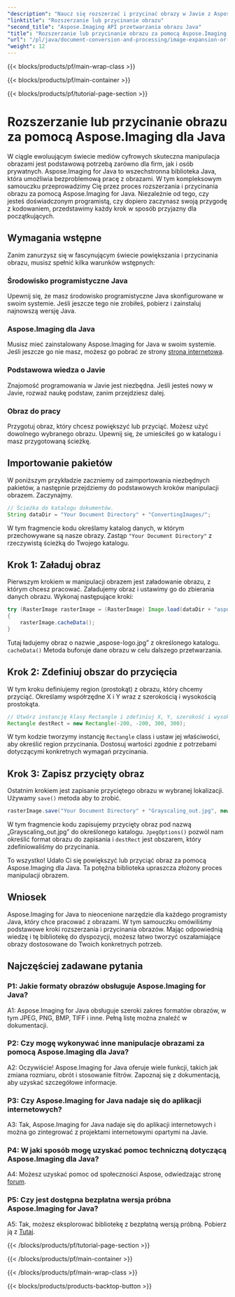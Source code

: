 ```yaml
---
"description": "Naucz się rozszerzać i przycinać obrazy w Javie z Aspose.Imaging. Samouczek krok po kroku dla programistów. Udoskonal swoje umiejętności manipulacji obrazami."
"linktitle": "Rozszerzanie lub przycinanie obrazu"
"second_title": "Aspose.Imaging API przetwarzania obrazu Java"
"title": "Rozszerzanie lub przycinanie obrazu za pomocą Aspose.Imaging dla Java"
"url": "/pl/java/document-conversion-and-processing/image-expansion-or-cropping/"
"weight": 12
---
```


{{< blocks/products/pf/main-wrap-class >}}

{{< blocks/products/pf/main-container >}}

{{< blocks/products/pf/tutorial-page-section >}}

# Rozszerzanie lub przycinanie obrazu za pomocą Aspose.Imaging dla Java

W ciągle ewoluującym świecie mediów cyfrowych skuteczna manipulacja obrazami jest podstawową potrzebą zarówno dla firm, jak i osób prywatnych. Aspose.Imaging for Java to wszechstronna biblioteka Java, która umożliwia bezproblemową pracę z obrazami. W tym kompleksowym samouczku przeprowadzimy Cię przez proces rozszerzania i przycinania obrazu za pomocą Aspose.Imaging for Java. Niezależnie od tego, czy jesteś doświadczonym programistą, czy dopiero zaczynasz swoją przygodę z kodowaniem, przedstawimy każdy krok w sposób przyjazny dla początkujących.

## Wymagania wstępne

Zanim zanurzysz się w fascynującym świecie powiększania i przycinania obrazu, musisz spełnić kilka warunków wstępnych:

### Środowisko programistyczne Java

Upewnij się, że masz środowisko programistyczne Java skonfigurowane w swoim systemie. Jeśli jeszcze tego nie zrobiłeś, pobierz i zainstaluj najnowszą wersję Java.

### Aspose.Imaging dla Java

Musisz mieć zainstalowany Aspose.Imaging for Java w swoim systemie. Jeśli jeszcze go nie masz, możesz go pobrać ze strony [strona internetowa](https://releases.aspose.com/imaging/java/).

### Podstawowa wiedza o Javie

Znajomość programowania w Javie jest niezbędna. Jeśli jesteś nowy w Javie, rozważ naukę podstaw, zanim przejdziesz dalej.

### Obraz do pracy

Przygotuj obraz, który chcesz powiększyć lub przyciąć. Możesz użyć dowolnego wybranego obrazu. Upewnij się, że umieściłeś go w katalogu i masz przygotowaną ścieżkę.

## Importowanie pakietów

W poniższym przykładzie zaczniemy od zaimportowania niezbędnych pakietów, a następnie przejdziemy do podstawowych kroków manipulacji obrazem. Zaczynajmy.

```java
// Ścieżka do katalogu dokumentów.
String dataDir = "Your Document Directory" + "ConvertingImages/";
```

W tym fragmencie kodu określamy katalog danych, w którym przechowywane są nasze obrazy. Zastąp `"Your Document Directory"` z rzeczywistą ścieżką do Twojego katalogu.

## Krok 1: Załaduj obraz

Pierwszym krokiem w manipulacji obrazem jest załadowanie obrazu, z którym chcesz pracować. Załadujemy obraz i ustawimy go do zbierania danych obrazu. Wykonaj następujące kroki:

```java
try (RasterImage rasterImage = (RasterImage) Image.load(dataDir + "aspose-logo.jpg"))
{
    rasterImage.cacheData();
}
```

Tutaj ładujemy obraz o nazwie „aspose-logo.jpg” z określonego katalogu. `cacheData()` Metoda buforuje dane obrazu w celu dalszego przetwarzania.

## Krok 2: Zdefiniuj obszar do przycięcia

W tym kroku definiujemy region (prostokąt) z obrazu, który chcemy przyciąć. Określamy współrzędne X i Y wraz z szerokością i wysokością prostokąta.

```java
// Utwórz instancję klasy Rectangle i zdefiniuj X, Y, szerokość i wysokość prostokąta
Rectangle destRect = new Rectangle(-200, -200, 300, 300);
```

W tym kodzie tworzymy instancję `Rectangle` class i ustaw jej właściwości, aby określić region przycinania. Dostosuj wartości zgodnie z potrzebami dotyczącymi konkretnych wymagań przycinania.

## Krok 3: Zapisz przycięty obraz

Ostatnim krokiem jest zapisanie przyciętego obrazu w wybranej lokalizacji. Używamy `save()` metoda aby to zrobić. 

```java
rasterImage.save("Your Document Directory" + "Grayscaling_out.jpg", new JpegOptions(), destRect);
```

W tym fragmencie kodu zapisujemy przycięty obraz pod nazwą „Grayscaling_out.jpg” do określonego katalogu. `JpegOptions()` pozwól nam określić format obrazu do zapisania i `destRect` jest obszarem, który zdefiniowaliśmy do przycinania.

To wszystko! Udało Ci się powiększyć lub przyciąć obraz za pomocą Aspose.Imaging dla Java. Ta potężna biblioteka upraszcza złożony proces manipulacji obrazem.

## Wniosek

Aspose.Imaging for Java to nieocenione narzędzie dla każdego programisty Java, który chce pracować z obrazami. W tym samouczku omówiliśmy podstawowe kroki rozszerzania i przycinania obrazów. Mając odpowiednią wiedzę i tę bibliotekę do dyspozycji, możesz łatwo tworzyć oszałamiające obrazy dostosowane do Twoich konkretnych potrzeb.

## Najczęściej zadawane pytania

### P1: Jakie formaty obrazów obsługuje Aspose.Imaging for Java?
   
A1: Aspose.Imaging for Java obsługuje szeroki zakres formatów obrazów, w tym JPEG, PNG, BMP, TIFF i inne. Pełną listę można znaleźć w dokumentacji.

### P2: Czy mogę wykonywać inne manipulacje obrazami za pomocą Aspose.Imaging dla Java?

A2: Oczywiście! Aspose.Imaging for Java oferuje wiele funkcji, takich jak zmiana rozmiaru, obrót i stosowanie filtrów. Zapoznaj się z dokumentacją, aby uzyskać szczegółowe informacje.

### P3: Czy Aspose.Imaging for Java nadaje się do aplikacji internetowych?

A3: Tak, Aspose.Imaging for Java nadaje się do aplikacji internetowych i można go zintegrować z projektami internetowymi opartymi na Javie.

### P4: W jaki sposób mogę uzyskać pomoc techniczną dotyczącą Aspose.Imaging dla Java?

A4: Możesz uzyskać pomoc od społeczności Aspose, odwiedzając stronę [forum](https://forum.aspose.com/).

### P5: Czy jest dostępna bezpłatna wersja próbna Aspose.Imaging for Java?

A5: Tak, możesz eksplorować bibliotekę z bezpłatną wersją próbną. Pobierz ją z [Tutaj](https://releases.aspose.com/).

{{< /blocks/products/pf/tutorial-page-section >}}

{{< /blocks/products/pf/main-container >}}

{{< /blocks/products/pf/main-wrap-class >}}

{{< blocks/products/products-backtop-button >}}